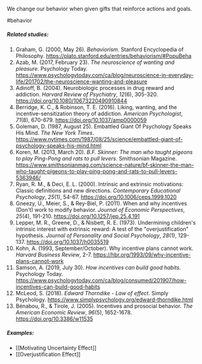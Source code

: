 We change our behavior when given gifts that reinforce actions and goals.

#behavior 

##### Related studies: 

1. Graham, G. (2000, May 26). _Behaviorism_. Stanford Encyclopedia of Philosophy. https://plato.stanford.edu/entries/behaviorism/#PopuBeha
2. Azab, M. (2017, February 23). _The neuroscience of wanting and pleasure_. Psychology Today. https://www.psychologytoday.com/ca/blog/neuroscience-in-everyday-life/201702/the-neuroscience-wanting-and-pleasure
3. Adinoff, B. (2004). Neurobiologic processes in drug reward and addiction. _Harvard Review of Psychiatry_, _12_(6), 305-320. https://doi.org/10.1080/10673220490910844
4. Berridge, K. C., & Robinson, T. E. (2016). Liking, wanting, and the incentive-sensitization theory of addiction. _American Psychologist_, _71_(8), 670-679. https://doi.org/10.1037/amp0000059
5. Goleman, D. (1987, August 25). Embattled Giant Of Psychology Speaks His Mind. _The New York Times_. https://www.nytimes.com/1987/08/25/science/embattled-giant-of-psychology-speaks-his-mind.html
6. Koren, M. (2013, March 20). _B.F. Skinner: The man who taught pigeons to play Ping-Pong and rats to pull levers_. Smithsonian Magazine. https://www.smithsonianmag.com/science-nature/bf-skinner-the-man-who-taught-pigeons-to-play-ping-pong-and-rats-to-pull-levers-5363946/
7. Ryan, R. M., & Deci, E. L. (2000). Intrinsic and extrinsic motivations: Classic definitions and new directions. _Contemporary Educational Psychology_, _25_(1), 54-67. https://doi.org/10.1006/ceps.1999.1020
8. Gneezy, U., Meier, S., & Rey-Biel, P. (2011). When and why incentives (Don't) work to modify behavior. _Journal of Economic Perspectives_, _25_(4), 191-210. https://doi.org/10.1257/jep.25.4.191
9. Lepper, M. R., Greene, D., & Nisbett, R. E. (1973). Undermining children's intrinsic interest with extrinsic reward: A test of the "overjustification" hypothesis. _Journal of Personality and Social Psychology_, _28_(1), 129-137. https://doi.org/10.1037/h0035519
10. Kohn, A. (1993, September/October). Why incentive plans cannot work. _Harvard Business Review_, 2-7. https://hbr.org/1993/09/why-incentive-plans-cannot-work
11. Samson, A. (2019, July 30). _How incentives can build good habits_. Psychology Today. https://www.psychologytoday.com/ca/blog/consumed/201907/how-incentives-can-build-good-habits
12. McLeod, S. (2018). _Edward Thorndike - Law of effect_. Simply Psychology. https://www.simplypsychology.org/edward-thorndike.html
13. Bénabou, R., & Tirole, J. (2005). Incentives and prosocial behavior. _The American Economic Review_, _96_(5), 1652-1678. https://doi.org/10.3386/w11535

##### Examples: 

- [[Motivating Uncertainty Effect]] 
- [[Overjustification Effect]] 

